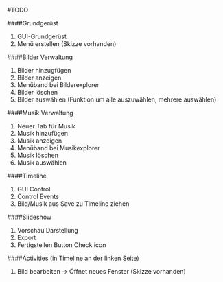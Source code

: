 #TODO

####Grundgerüst
1. GUI-Grundgerüst
2. Menü erstellen (Skizze vorhanden)

####Bilder Verwaltung
1. Bilder hinzugfügen
2. Bilder anzeigen
3. Menüband bei Bilderexplorer
4. Bilder löschen
5. Bilder auswählen (Funktion um alle auszuwählen, mehrere auswählen)

####Musik Verwaltung
1. Neuer Tab für Musik
2. Musik hinzufügen
3. Musik anzeigen
4. Menüband bei Musikexplorer
5. Musik löschen
6. Musik auswählen

####Timeline
1. GUI Control
2. Control Events
3. Bild/Musik aus Save zu Timeline ziehen

####Slideshow
1. Vorschau Darstellung
2. Export
3. Fertigstellen Button Check icon

####Activities (in Timeline an der linken Seite)
1. Bild bearbeiten -> Öffnet neues Fenster (Skizze vorhanden)
